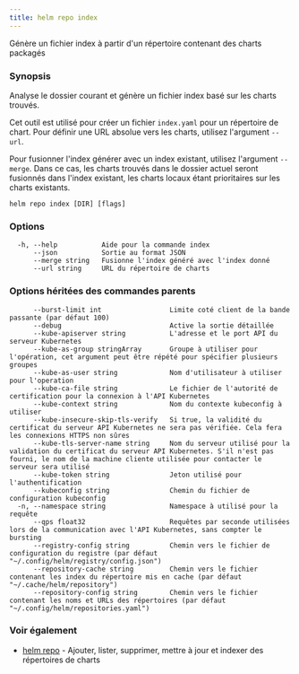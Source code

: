 ```yaml
---
title: helm repo index
---
```

Génère un fichier index à partir d'un répertoire contenant des charts packagés

### Synopsis

Analyse le dossier courant et génère un fichier index basé sur les charts trouvés.

Cet outil est utilisé pour créer un fichier `index.yaml` pour un répertoire de chart. Pour définir une URL absolue vers les charts, utilisez l'argument `--url`.

Pour fusionner l'index générer avec un index existant, utilisez l'argument `--merge`. Dans ce cas, les charts trouvés dans le dossier actuel seront fusionnés dans l'index existant, les charts locaux étant prioritaires sur les charts existants.


```
helm repo index [DIR] [flags]
```

### Options

```
  -h, --help           Aide pour la commande index
      --json           Sortie au format JSON
      --merge string   Fusionne l'index généré avec l'index donné
      --url string     URL du répertoire de charts
```

### Options héritées des commandes parents

```
      --burst-limit int                 Limite coté client de la bande passante (par défaut 100)
      --debug                           Active la sortie détaillée
      --kube-apiserver string           L'adresse et le port API du serveur Kubernetes
      --kube-as-group stringArray       Groupe à utiliser pour l'opération, cet argument peut être répété pour spécifier plusieurs groupes
      --kube-as-user string             Nom d'utilisateur à utiliser pour l'operation
      --kube-ca-file string             Le fichier de l'autorité de certification pour la connexion à l'API Kubernetes
      --kube-context string             Nom du contexte kubeconfig à utiliser
      --kube-insecure-skip-tls-verify   Si true, la validité du certificat du serveur API Kubernetes ne sera pas vérifiée. Cela fera les connexions HTTPS non sûres
      --kube-tls-server-name string     Nom du serveur utilisé pour la validation du certificat du serveur API Kubernetes. S'il n'est pas fourni, le nom de la machine cliente utilisée pour contacter le serveur sera utilisé
      --kube-token string               Jeton utilisé pour l'authentification
      --kubeconfig string               Chemin du fichier de configuration kubeconfig
  -n, --namespace string                Namespace à utilisé pour la requête
      --qps float32                     Requêtes par seconde utilisées lors de la communication avec l'API Kubernetes, sans compter le bursting
      --registry-config string          Chemin vers le fichier de configuration du registre (par défaut "~/.config/helm/registry/config.json")
      --repository-cache string         Chemin vers le fichier contenant les index du répertoire mis en cache (par défaut "~/.cache/helm/repository")
      --repository-config string        Chemin vers le fichier contenant les noms et URLs des répertoires (par défaut "~/.config/helm/repositories.yaml")
```

### Voir également

* [helm repo](/helm/helm_repo.md) - Ajouter, lister, supprimer, mettre à jour et indexer des répertoires de charts


